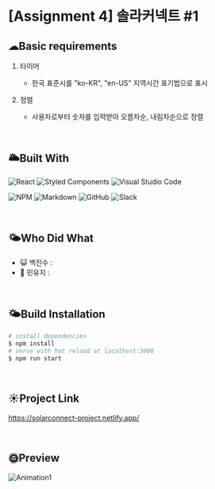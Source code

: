 # [Assignment 4] 솔라커넥트 #1

## ☁Basic requirements

1. 타이머
   - 한국 표준시를 "ko-KR", "en-US" 지역시간 표기법으로 표시

2. 정렬
   - 사용자로부터 숫자를 입력받아 오름차순, 내림차순으로 정렬

<br>

## 🌥Built With

![React](https://img.shields.io/badge/react-%2320232a.svg?style=for-the-badge&logo=react&logoColor=%2361DAFB)
![Styled Components](https://img.shields.io/badge/styled--components-DB7093?style=for-the-badge&logo=styled-components&logoColor=white)
![Visual Studio Code](https://img.shields.io/badge/VisualStudioCode-0078d7.svg?style=for-the-badge&logo=visual-studio-code&logoColor=white)

![NPM](https://img.shields.io/badge/NPM-%23000000.svg?style=for-the-badge&logo=npm&logoColor=white)
![Markdown](https://img.shields.io/badge/markdown-%23000000.svg?style=for-the-badge&logo=markdown&logoColor=white)
![GitHub](https://img.shields.io/badge/github-%23121011.svg?style=for-the-badge&logo=github&logoColor=white)
![Slack](https://img.shields.io/badge/Slack-4A154B?style=for-the-badge&logo=slack&logoColor=white)

<br>

## 🌤Who Did What

- 😺 백진수 : 
- 🐥 민유지 : 

<br>

## 🌤Build Installation

```bash
# install dependencies
$ npm install
# serve with hot reload at localhost:3000
$ npm run start
```

<br>


## ☀Project Link

<https://solarconnect-project.netlify.app/>


<br>

## 🌞Preview

![Animation1](https://user-images.githubusercontent.com/67324487/129752070-e18eb56f-3a90-4569-b2ce-28ea38604098.gif)


